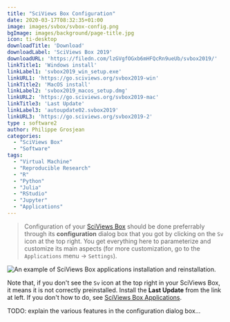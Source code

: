 ```yaml
---
title: "SciViews Box Configuration"
date: 2020-03-17T08:32:35+01:00
image: images/svbox/svbox-config.png
bgImage: images/background/page-title.jpg
icon: ti-desktop
downloadTitle: 'Download'
downloadLabel: 'SciViews Box 2019'
downloadURL: 'https://filedn.com/lzGVgfOGxb6mHFQcRn9ueUb/svbox2019/'
linkTitle1: 'Windows install'
linkLabel1: 'svbox2019_win_setup.exe'
linkURL1: 'https://go.sciviews.org/svbox2019-win'
linkTitle2: 'MacOS install'
linkLabel2: 'svbox2019_macos_setup.dmg'
linkURL2: 'https://go.sciviews.org/svbox2019-mac'
linkTitle3: 'Last Update'
linkLabel3: 'autoupdate02.svbox2019'
linkURL3: 'https://go.sciviews.org/svbox2019-2'
type : software2
author: Philippe Grosjean
categories: 
  - "SciViews Box"
  - "Software"
tags:
  - "Virtual Machine"
  - "Reproducible Research"
  - "R"
  - "Python"
  - "Julia"
  - "RStudio"
  - "Jupyter"
  - "Applications"
---
```


> Configuration of your [SciViews Box](https://www.sciviews.org/software/svbox/) should be done preferrably through its **configuration** dialog box that you got by clicking on the `Sv` icon at the top right. You get everything here to parameterize and customize its main aspects (for more customization, go to the `Applications` menu -> `Settings`).

![An example of SciViews Box applications installation and reinstallation.](../../images/svbox/svbox-sv-icon.png)

Note that, if you don't see the `Sv` icon at the top right in your SciViews Box, it means it is not correctly preinstalled. Install the **Last Update** from the link at left. If you don't how to do, see [SciViews Box Applications](../apps).

TODO: explain the various features in the configuration dialog box...
